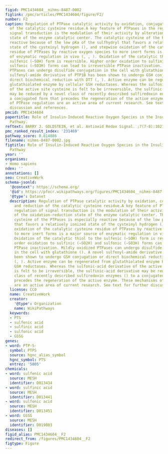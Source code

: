 ```yaml
---
figid: PMC1434604__nihms-8487-0002
figlink: /pmc/articles/PMC1434604/figure/F2/
number: F2
caption: Regulation of PTPase catalytic activity by oxidation, conjugation, and reduction
  of the catalytic cysteine residue.A key feature of PTPases in the regulation of
  signal transduction is the modulation of their activity by alterations of the oxidation-reduction
  state of the enzyme catalytic center. The catalytic cysteine of the PTPases is especially
  reactive because of the low pKa of the sulfhydryl that favors a relatively ionized
  state of the cysteinyl hydrogen (), and stepwise oxidation of the catalytic cysteine
  residue of PTPases by reactive oxygen species to more inert forms is a major source
  of enzymatic regulation in vivo (, , ). Oxidation of the catalytic thiol to the
  sulfenic (—SOH) form is reversible. Higher order oxidation to sulfinic (—SO2H) and
  sulfonic (—SO3H) forms can lead to irreversible PTPase inactivation. Mildly oxidized
  PTPases can undergo disulfide conjugation in the cell with glutathione (). A novel
  sulfenyl-amide derivative of PTP1B has been shown to undergo GSH conjugation or
  direct biochemical reduction with DTT (, ). Active enzyme can be regenerated from
  glutathiolated enzyme by cellular GSH reductases. Whereas the sulfonic-acid derivative
  of the active site cysteine is felt to be irreversible, the sulfinic-acid derivative
  may be reduced by a novel class of recently described sulfiredoxin enzymes () to
  a conjugated form that precedes the regeneration of the active enzyme. These mechanisms
  of PTPase regulation are an active area of current research. See text for further
  discussion and references.
pmcid: PMC1434604
papertitle: Role of Insulin-Induced Reactive Oxygen Species in the Insulin Signaling
  Pathway.
reftext: BARRY J. GOLDSTEIN, et al. Antioxid Redox Signal. ;7(7-8):1021-1031.
pmc_ranked_result_index: '231469'
pathway_score: 0.814886
filename: nihms-8487-0002.jpg
figtitle: Role of Insulin-Induced Reactive Oxygen Species in the Insulin Signaling
  Pathway
year: ''
organisms:
- Homo sapiens
ndex: ''
annotations: []
seo: CreativeWork
schema-jsonld:
  '@context': https://schema.org/
  '@id': https://pfocr.wikipathways.org/figures/PMC1434604__nihms-8487-0002.html
  '@type': Dataset
  description: Regulation of PTPase catalytic activity by oxidation, conjugation,
    and reduction of the catalytic cysteine residue.A key feature of PTPases in the
    regulation of signal transduction is the modulation of their activity by alterations
    of the oxidation-reduction state of the enzyme catalytic center. The catalytic
    cysteine of the PTPases is especially reactive because of the low pKa of the sulfhydryl
    that favors a relatively ionized state of the cysteinyl hydrogen (), and stepwise
    oxidation of the catalytic cysteine residue of PTPases by reactive oxygen species
    to more inert forms is a major source of enzymatic regulation in vivo (, , ).
    Oxidation of the catalytic thiol to the sulfenic (—SOH) form is reversible. Higher
    order oxidation to sulfinic (—SO2H) and sulfonic (—SO3H) forms can lead to irreversible
    PTPase inactivation. Mildly oxidized PTPases can undergo disulfide conjugation
    in the cell with glutathione (). A novel sulfenyl-amide derivative of PTP1B has
    been shown to undergo GSH conjugation or direct biochemical reduction with DTT
    (, ). Active enzyme can be regenerated from glutathiolated enzyme by cellular
    GSH reductases. Whereas the sulfonic-acid derivative of the active site cysteine
    is felt to be irreversible, the sulfinic-acid derivative may be reduced by a novel
    class of recently described sulfiredoxin enzymes () to a conjugated form that
    precedes the regeneration of the active enzyme. These mechanisms of PTPase regulation
    are an active area of current research. See text for further discussion and references.
  license: CC0
  name: CreativeWork
  creator:
    '@type': Organization
    name: WikiPathways
  keywords:
  - PTS
  - sulfenic acid
  - sulfinic acid
  - sulfonic acid
  - GSSG
genes:
- word: PTP-S-
  symbol: PTPS
  source: hgnc_alias_symbol
  hgnc_symbol: PTS
  entrez: '5805'
chemicals:
- word: sulfenic acid
  source: MESH
  identifier: D013434
- word: sulfinic acid
  source: MESH
  identifier: D013441
- word: sulfonic acid
  source: MESH
  identifier: D013451
- word: GSSG
  source: MESH
  identifier: D019803
diseases: []
figid_alias: PMC1434604__F2
redirect_from: /figures/PMC1434604__F2
figtype: Figure
---
```

